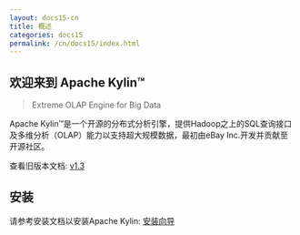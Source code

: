 ```yaml
---
layout: docs15-cn
title: 概述
categories: docs15
permalink: /cn/docs15/index.html
---
```


欢迎来到 Apache Kylin™
------------  
> Extreme OLAP Engine for Big Data

Apache Kylin™是一个开源的分布式分析引擎，提供Hadoop之上的SQL查询接口及多维分析（OLAP）能力以支持超大规模数据，最初由eBay Inc.开发并贡献至开源社区。

查看旧版本文档: [v1.3](/cn/docs/)

安装 
------------  
请参考安装文档以安装Apache Kylin: [安装向导](/cn/docs15/install/)






